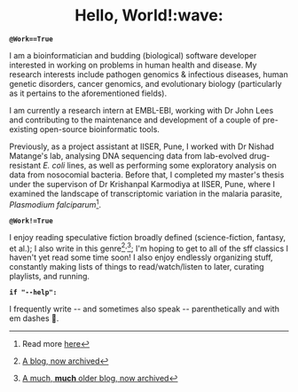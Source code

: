<h1 align="center">Hello, World!:wave:</h1>

**`@Work==True`**

I am a bioinformatician and budding (biological) software developer interested in working on problems in human health and disease. My research interests include pathogen genomics & infectious diseases, human genetic disorders, cancer genomics, and evolutionary biology (particularly as it pertains to the aforementioned fields). 

I am currently a research intern at EMBL-EBI, working with Dr John Lees and contributing to the maintenance and development of a couple of pre-existing open-source bioinformatic tools. 

Previously, as a project assistant at IISER, Pune, I worked with Dr Nishad Matange's lab, analysing DNA sequencing data from lab-evolved drug-resistant *E. coli* lines, as well as performing some exploratory analysis on data from nosocomial bacteria. Before that, I completed my master's thesis under the supervison of Dr Krishanpal Karmodiya at IISER, Pune, where I examined the landscape of transcriptomic variation in the malaria parasite, *Plasmodium falciparum*[^1]. 

**`@Work!=True`**

I enjoy reading speculative fiction broadly defined (science-fiction, fantasy, et al.); I also write in this genre[^2]<sup>,</sup>[^3]; I'm hoping to get to all of the sff classics I haven't yet read some time soon! I also enjoy endlessly organizing stuff, constantly making lists of things to read/watch/listen to later, curating playlists, and running. 

**`if "--help":`**

I frequently write -- and sometimes also speak -- parenthetically and with em dashes 🙂. 




[^1]: Read more [here](https://doi.org/10.1093/nargab/lqac036)

[^2]: [A blog, now archived](https://bruhaddave.wordpress.com/)
[^3]: [A much, **much** older blog, now archived](https://lotsofangryvoices.blogspot.com/)
<!---
bruhad-dave/bruhad-dave is a ✨ special ✨ repository because its `README.md` (this file) appears on your GitHub profile.
You can click the Preview link to take a look at your changes.
--->
